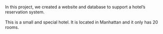 In this project, we created a website and database to support a hotel’s reservation system.  
<br> This is a small and special hotel. It is located in Manhattan and it only has 20 rooms.



